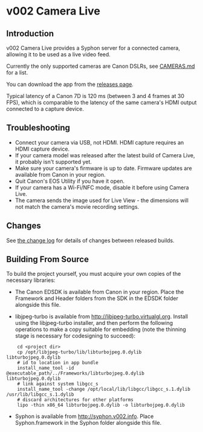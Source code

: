v002 Camera Live
================


Introduction
------------

v002 Camera Live provides a Syphon server for a connected camera, allowing it to be used as a live video feed.

Currently the only supported cameras are Canon DSLRs, see [CAMERAS.md](https://github.com/v002/v002-Camera-Live/blob/master/CAMERAS.md) for a list.

You can download the app from the [releases page](https://github.com/v002/v002-Camera-Live/releases).

Typical latency of a Canon 7D is 120 ms (between 3 and 4 frames at 30 FPS), which is comparable to the latency of the same camera's HDMI output connected to a capture device.

Troubleshooting
---------------

- Connect your camera via USB, not HDMI. HDMI capture requires an HDMI capture device.
- If your camera model was released after the latest build of Camera Live, it probably isn't supported yet.
- Make sure your camera's firmware is up to date. Firmware updates are available from Canon in your region. 
- Quit Canon's EOS Utility if you have it open.
- If your camera has a Wi-Fi/NFC mode, disable it before using Camera Live.
- The camera sends the image used for Live View - the dimensions will not match the camera's movie recording settings.

Changes
-------

See [the change log](https://github.com/v002/v002-Camera-Live/blob/master/CHANGES.md) for details of changes between released builds.

Building From Source
--------------------

To build the project yourself, you must acquire your own copies of the necessary libraries:

 - The Canon EDSDK is available from Canon in your region. Place the Framework and Header folders from the SDK in the EDSDK folder alongside this file.

 - libjpeg-turbo is available from http://libjpeg-turbo.virtualgl.org. Install using the libjpeg-turbo installer, and then perform the following operations to make a copy suitable for embedding (note the thinning stage is necessary for codesigning to succeed):

````
    cd <project dir>
    cp /opt/libjpeg-turbo/lib/libturbojpeg.0.dylib libturbojpeg.0.dylib
    # id to location in app bundle
    install_name_tool -id @executable_path/../Frameworks/libturbojpeg.0.dylib libturbojpeg.0.dylib
    # link against system libgcc_s
    install_name_tool -change /opt/local/lib/libgcc/libgcc_s.1.dylib /usr/lib/libgcc_s.1.dylib
    # discard architectures for other platforms
    lipo -thin x86_64 libturbojpeg.0.dylib -o libturbojpeg.0.dylib
````

 - Syphon is available from http://syphon.v002.info. Place Syphon.framework in the Syphon folder alongside this file.

